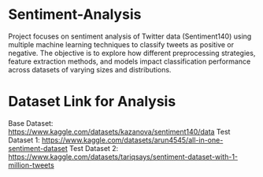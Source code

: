 # Sentiment-Analysis
Project focuses on sentiment analysis of Twitter data (Sentiment140) using multiple machine learning techniques to classify tweets as positive or negative. The objective is to explore how different preprocessing strategies, feature extraction methods, and models impact classification performance across datasets of varying sizes and distributions.

# Dataset Link for Analysis
Base Dataset: https://www.kaggle.com/datasets/kazanova/sentiment140/data
Test Dataset 1: https://www.kaggle.com/datasets/arun4545/all-in-one-sentiment-dataset
Test Dataset 2: https://www.kaggle.com/datasets/tariqsays/sentiment-dataset-with-1-million-tweets

